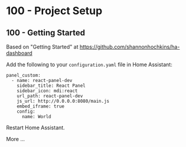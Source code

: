 # 100 - Project Setup

## 100 - Getting Started

Based on "Getting Started" at https://github.com/shannonhochkins/ha-dashboard

Add the following to your ```configuration.yaml``` file in Home Assistant:

```
panel_custom:
  - name: react-panel-dev
    sidebar_title: React Panel
    sidebar_icon: mdi:react
    url_path: react-panel-dev
    js_url: http://0.0.0.0:8080/main.js
    embed_iframe: true
    config:
      name: World
```

Restart Home Assistant.

More ...
